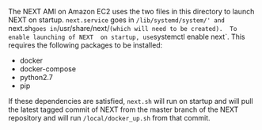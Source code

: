 The NEXT AMI on Amazon EC2 uses the two files in this directory to launch NEXT on startup.  `next.service` goes in 
`/lib/systemd/system/' and `next.sh` goes in `/usr/share/next/` (which will need to be created).  To enable launching of NEXT 
on startup, use `systemctl enable next`.  This requires the following packages to be installed:

* docker
* docker-compose
* python2.7
* pip

If these dependencies are satisfied, `next.sh` will run on startup and will pull the latest tagged commit of NEXT from the 
master branch of the NEXT repository and will run `/local/docker_up.sh` from that commit.
